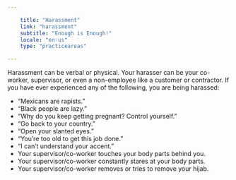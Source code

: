 ```yaml
---

    title: "Harassment"
    link: "harassment"
    subtitle: "Enough is Enough!"
    locale: "en-us"
    type: "practiceareas"

---
```


Harassment can be verbal or physical.  Your harasser can be your co-worker, supervisor, or even a non-employee like a customer or contractor.  If you have ever experienced any of the following, you are being harassed: 

<aside>
<ul>
    <li>
        “Mexicans are rapists.” 
    </li>
    <li>
        “Black people are lazy.” 
    </li>
    <li>
        “Why do you keep getting pregnant? Control yourself.”
    </li>
    <li>
        “Go back to your country.”
    </li>
    <li>
        “Open your slanted eyes.”  
    </li>
    <li>
        “You’re too old to get this job done.”
    </li>
    <li>“I can’t understand your accent.”</li>
    <li>
        Your supervisor/co-worker touches your body parts behind you.
    </li>
    <li>
        Your supervisor/co-worker constantly stares at your body parts. 
    </li>
    <li>
        Your supervisor/co-worker removes or tries to remove your hijab. 
    </li>
</ul>
</aside>